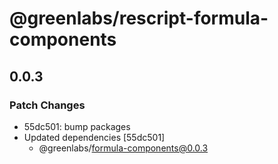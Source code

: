 # @greenlabs/rescript-formula-components

## 0.0.3

### Patch Changes

- 55dc501: bump packages
- Updated dependencies [55dc501]
  - @greenlabs/formula-components@0.0.3
